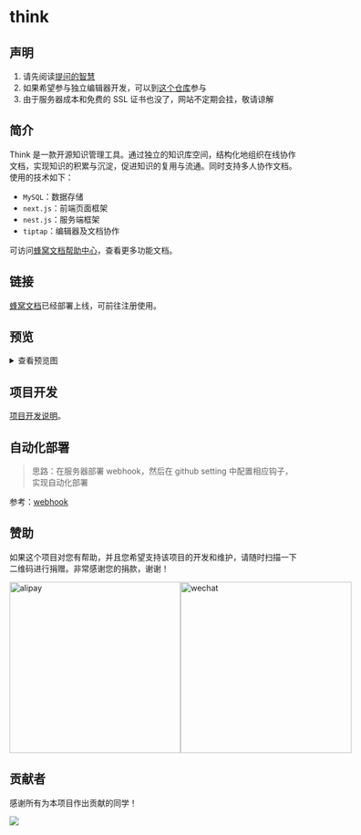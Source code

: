 # think

## 声明

1. 请先阅读[提问的智慧](https://github.com/ryanhanwu/How-To-Ask-Questions-The-Smart-Way/blob/main/README-zh_CN.md)
2. 如果希望参与独立编辑器开发，可以到[这个仓库](https://github.com/ZhongxuYang/sailkit)参与
3. 由于服务器成本和免费的 SSL 证书也没了，网站不定期会挂，敬请谅解

## 简介

Think 是一款开源知识管理工具。通过独立的知识库空间，结构化地组织在线协作文档，实现知识的积累与沉淀，促进知识的复用与流通。同时支持多人协作文档。使用的技术如下：

- `MySQL`：数据存储
- `next.js`：前端页面框架
- `nest.js`：服务端框架
- `tiptap`：编辑器及文档协作

可访问[蜂窝文档帮助中心](https://think.codingit.cn/share/wiki/WoiR8N5uj4i7)，查看更多功能文档。

## 链接

[蜂窝文档](https://think.codingit.cn)已经部署上线，可前往注册使用。

## 预览

<details>
  <summary>查看预览图</summary>
  <img alt="知识库" src="http://wipi.oss-cn-shanghai.aliyuncs.com/2022-02-20/YN67GM4VQMBTZFZ88TYP8X/image.png" width="420" />
  <img alt="新建文档" src="http://wipi.oss-cn-shanghai.aliyuncs.com/2022-02-20/YN67GM4VQMBTZFZ88TYPQX/image.png" width="420" />
  <img alt="编辑器" src="http://wipi.oss-cn-shanghai.aliyuncs.com/2022-02-20/YN67GM4VQMBTZFZ88TYPZX/image.png" width="420" />
</details>

## 项目开发

[项目开发说明](./let-us-start.md)。

## 自动化部署

> 思路：在服务器部署 webhook，然后在 github setting 中配置相应钩子，实现自动化部署

参考：[webhook](https://github.com/adnanh/webhook/blob/master/docs/Hook-Examples.md#incoming-github-webhook)

## 赞助

如果这个项目对您有帮助，并且您希望支持该项目的开发和维护，请随时扫描一下二维码进行捐赠。非常感谢您的捐款，谢谢！

<div style="display: flex;">
  <img width="300" alt="alipay" src="https://think-1256095494.cos.ap-shanghai.myqcloud.com/think-alipay.jpg" />
  <img width="300" alt="wechat" src="https://think-1256095494.cos.ap-shanghai.myqcloud.com/think-wechat.jpg" />
</div>

## 贡献者

感谢所有为本项目作出贡献的同学！

<a href="https://github.com/ZhongxuYang/think/contributors"><img src="https://opencollective.com/think/contributors.svg?width=890" /></a>

